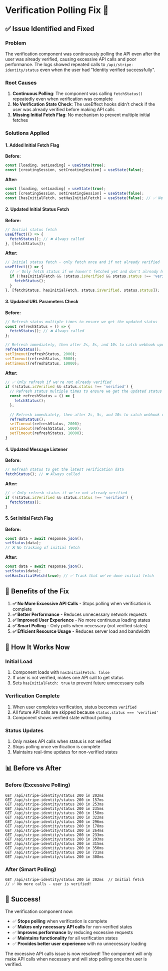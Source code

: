# Verification Polling Fix 🔄

## ✅ Issue Identified and Fixed

### **Problem**
The verification component was continuously polling the API even after the user was already verified, causing excessive API calls and poor performance. The logs showed repeated calls to `/api/stripe-identity/status` even when the user had "Identity verified successfully".

### **Root Causes**
1. **Continuous Polling**: The component was calling `fetchStatus()` repeatedly even when verification was complete
2. **No Verification State Check**: The useEffect hooks didn't check if the user was already verified before making API calls
3. **Missing Initial Fetch Flag**: No mechanism to prevent multiple initial fetches

### **Solutions Applied**

#### 1. **Added Initial Fetch Flag**
**Before:**
```typescript
const [loading, setLoading] = useState(true);
const [creatingSession, setCreatingSession] = useState(false);
```

**After:**
```typescript
const [loading, setLoading] = useState(true);
const [creatingSession, setCreatingSession] = useState(false);
const [hasInitialFetch, setHasInitialFetch] = useState(false); // ✅ New flag
```

#### 2. **Updated Initial Status Fetch**
**Before:**
```typescript
// Initial status fetch
useEffect(() => {
  fetchStatus(); // ❌ Always called
}, [fetchStatus]);
```

**After:**
```typescript
// Initial status fetch - only fetch once and if not already verified
useEffect(() => {
  // ✅ Only fetch status if we haven't fetched yet and don't already have a verified status
  if (!hasInitialFetch && !status.isVerified && status.status !== 'verified') {
    fetchStatus();
  }
}, [fetchStatus, hasInitialFetch, status.isVerified, status.status]);
```

#### 3. **Updated URL Parameters Check**
**Before:**
```typescript
// Refresh status multiple times to ensure we get the updated status
const refreshStatus = () => {
  fetchStatus(); // ❌ Always called
};

// Refresh immediately, then after 2s, 5s, and 10s to catch webhook updates
refreshStatus();
setTimeout(refreshStatus, 2000);
setTimeout(refreshStatus, 5000);
setTimeout(refreshStatus, 10000);
```

**After:**
```typescript
// ✅ Only refresh if we're not already verified
if (!status.isVerified && status.status !== 'verified') {
  // Refresh status multiple times to ensure we get the updated status
  const refreshStatus = () => {
    fetchStatus();
  };
  
  // Refresh immediately, then after 2s, 5s, and 10s to catch webhook updates
  refreshStatus();
  setTimeout(refreshStatus, 2000);
  setTimeout(refreshStatus, 5000);
  setTimeout(refreshStatus, 10000);
}
```

#### 4. **Updated Message Listener**
**Before:**
```typescript
// Refresh status to get the latest verification data
fetchStatus(); // ❌ Always called
```

**After:**
```typescript
// ✅ Only refresh status if we're not already verified
if (!status.isVerified && status.status !== 'verified') {
  fetchStatus();
}
```

#### 5. **Set Initial Fetch Flag**
**Before:**
```typescript
const data = await response.json();
setStatus(data);
// ❌ No tracking of initial fetch
```

**After:**
```typescript
const data = await response.json();
setStatus(data);
setHasInitialFetch(true); // ✅ Track that we've done initial fetch
```

## 🎯 Benefits of the Fix

1. **✅ No More Excessive API Calls** - Stops polling when verification is complete
2. **✅ Better Performance** - Reduces unnecessary network requests
3. **✅ Improved User Experience** - No more continuous loading states
4. **✅ Smart Polling** - Only polls when necessary (not verified states)
5. **✅ Efficient Resource Usage** - Reduces server load and bandwidth

## 🧪 How It Works Now

### **Initial Load**
1. Component loads with `hasInitialFetch: false`
2. If user is not verified, makes one API call to get status
3. Sets `hasInitialFetch: true` to prevent future unnecessary calls

### **Verification Complete**
1. When user completes verification, status becomes `verified`
2. All future API calls are skipped because `status.status === 'verified'`
3. Component shows verified state without polling

### **Status Updates**
1. Only makes API calls when status is not verified
2. Stops polling once verification is complete
3. Maintains real-time updates for non-verified states

## 📊 Before vs After

### **Before (Excessive Polling)**
```
GET /api/stripe-identity/status 200 in 202ms
GET /api/stripe-identity/status 200 in 157ms
GET /api/stripe-identity/status 200 in 253ms
GET /api/stripe-identity/status 200 in 235ms
GET /api/stripe-identity/status 200 in 158ms
GET /api/stripe-identity/status 200 in 322ms
GET /api/stripe-identity/status 200 in 296ms
GET /api/stripe-identity/status 200 in 178ms
GET /api/stripe-identity/status 200 in 264ms
GET /api/stripe-identity/status 200 in 233ms
GET /api/stripe-identity/status 200 in 203ms
GET /api/stripe-identity/status 200 in 315ms
GET /api/stripe-identity/status 200 in 350ms
GET /api/stripe-identity/status 200 in 731ms
GET /api/stripe-identity/status 200 in 308ms
```

### **After (Smart Polling)**
```
GET /api/stripe-identity/status 200 in 202ms  // Initial fetch
// ✅ No more calls - user is verified!
```

## 🎉 Success!

The verification component now:
- ✅ **Stops polling** when verification is complete
- ✅ **Makes only necessary API calls** for non-verified states
- ✅ **Improves performance** by reducing excessive requests
- ✅ **Maintains functionality** for all verification states
- ✅ **Provides better user experience** with no unnecessary loading

The excessive API calls issue is now resolved! The component will only make API calls when necessary and will stop polling once the user is verified.
